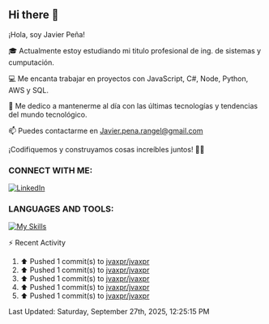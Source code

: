 ## Hi there 👋

¡Hola, soy Javier Peña!

🎓 Actualmente estoy estudiando mi titulo profesional de ing. de sistemas y cumputación.

💻 Me encanta trabajar en proyectos con JavaScript, C#, Node, Python, AWS y SQL.

🚀 Me dedico a mantenerme al día con las últimas tecnologías y tendencias del mundo tecnológico.

📫 Puedes contactarme en Javier.pena.rangel@gmail.com 

¡Codifiquemos y construyamos cosas increíbles juntos! 👨‍💻


### CONNECT WITH ME:


[![LinkedIn](https://img.shields.io/badge/LinkedIn-Javier_Peña-0077B5?style=for-the-badge&logo=linkedin&logoColor=white)](https://www.linkedin.com/in/jvaxpr)


### LANGUAGES AND TOOLS:

[![My Skills](https://skillicons.dev/icons?i=js,cs,git,py,mysql,aws)](https://skillicons.dev)


⚡ Recent Activity
<!--RECENT_ACTIVITY:start-->
1. ⬆️ Pushed 1 commit(s) to [jvaxpr/jvaxpr](https://github.com/jvaxpr/jvaxpr)<br>
2. ⬆️ Pushed 1 commit(s) to [jvaxpr/jvaxpr](https://github.com/jvaxpr/jvaxpr)<br>
3. ⬆️ Pushed 1 commit(s) to [jvaxpr/jvaxpr](https://github.com/jvaxpr/jvaxpr)<br>
4. ⬆️ Pushed 1 commit(s) to [jvaxpr/jvaxpr](https://github.com/jvaxpr/jvaxpr)<br>
5. ⬆️ Pushed 1 commit(s) to [jvaxpr/jvaxpr](https://github.com/jvaxpr/jvaxpr)<br>
<!--RECENT_ACTIVITY:end-->
<!--RECENT_ACTIVITY:last_update-->
Last Updated: Saturday, September 27th, 2025, 12:25:15 PM
<!--RECENT_ACTIVITY:last_update_end-->
